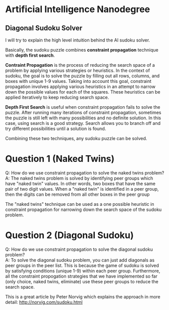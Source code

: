 # Artificial Intelligence Nanodegree
## Diagonal Sudoku Solver

I will try to explain the high level intuition behind the AI sudoku solver.  

Basically, the sudoku puzzle combines **constraint propagation** technique with **depth first search**.

**Contraint Propagation** is the process of reducing the search space of a problem by applying various strategies or heuristics.  In the context of sudoku, the goal is to solve the puzzle by filling out all rows, columns, and boxes with unique 1-9 values.  Taking into account this goal, constraint propagation involves applying various heuristics in an attempt to narrow down the possible values for each of the squares.  These heuristics can be applied iteratively to keep reducing search space. 

**Depth First Search** is useful when constraint propagation fails to solve the puzzle.  After running many iterations of constraint propagation, sometimes the puzzle is still left with many possibilities and no definite solution.  In this case, using search is a good strategy.  Search allows you to branch off and try different possibilities until a solution is found.

Combining these two techniques, any sudoku puzzle can be solved.


# Question 1 (Naked Twins)
Q: How do we use constraint propagation to solve the naked twins problem?  
A: The naked twins problem is solved by identifying peer groups which have "naked twin" values.  In other words, two boxes that have the same pair of two digit values.  When a "naked twin" is identified in a peer group, then the digits can be removed from all other boxes in the peer group

The "naked twins" technique can be used as a one possible heuristic in constraint propagation for narrowing down the search space of the sudoku problem.


# Question 2 (Diagonal Sudoku)
Q: How do we use constraint propagation to solve the diagonal sudoku problem?  
A: To solve the diagonal sudoku problem, you can just add diagonals as peer groups in the peer list.  This is because the game of sudoku is solved by satisfying conditions (unique 1-9) within each peer group.   Furthermore, all the constraint propogation strategies that we have implemented so far (only choice, naked twins, eliminate) use these peer groups to reduce the search space.  

This is a great article by Peter Norvig which explains the approach in more detail:
http://norvig.com/sudoku.html
